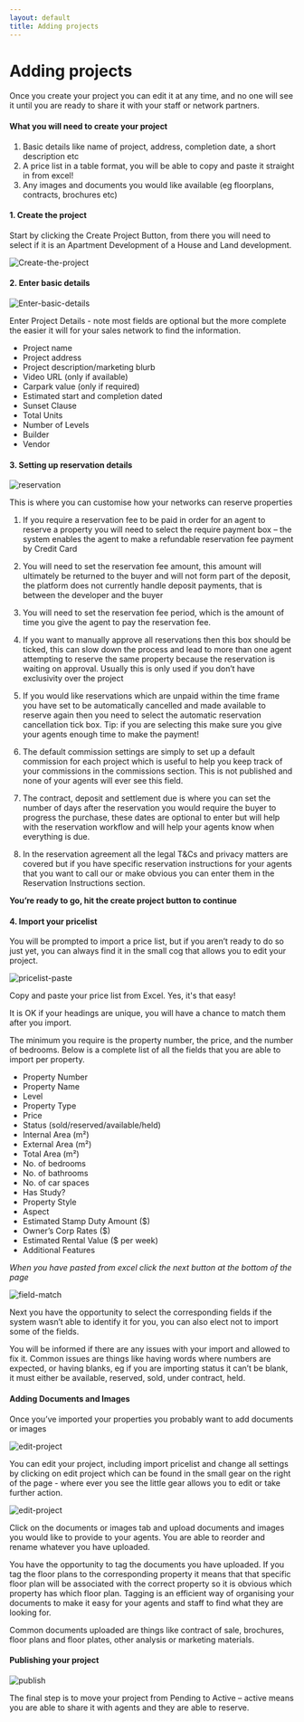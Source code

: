 ```yaml
---
layout: default
title: Adding projects
---
```



# Adding projects

Once you create your project you can edit it at any time, and no one will see it until you are ready to share it with your staff or network partners. 

#### What you will need to create your project

1.	Basic details like name of project, address, completion date, a short description etc
2.	A price list in a table format, you will be able to copy and paste it straight in from excel!
3.	Any images and documents you would like available (eg floorplans, contracts, brochures etc)

#### 1. Create the project

Start by clicking the Create Project Button, from there you will need to select if it is an Apartment Development of a House and Land development.

![Create-the-project](http://res.cloudinary.com/propconnect/image/upload/c_scale,w_629/v1443664800/HelpGuide/2015-09-23_15-39-19.png)

#### 2. Enter basic details

![Enter-basic-details](http://res.cloudinary.com/propconnect/image/upload/c_scale,w_659/v1443669012/HelpGuide/2015-09-23_15-48-32.png)

Enter Project Details - note most fields are optional but the more complete the easier it will for your sales network to find the information.

* Project name
* Project address
* Project description/marketing blurb 
* Video URL (only if available)
* Carpark value (only if required)
* Estimated start and completion dated
* Sunset Clause
* Total Units
* Number of Levels
* Builder
* Vendor

#### 3. Setting up reservation details

![reservation](http://res.cloudinary.com/propconnect/image/upload/c_scale,w_628/v1443673687/HelpGuide/2015-10-01_14-26-50.png)

This is where you can customise how your networks can reserve properties

1.	If you require a reservation fee to be paid in order for an agent to reserve a property you will need to select the require payment box – the system enables the agent to make a refundable reservation fee payment by Credit Card

2.	You will need to set the reservation fee amount, this amount will ultimately be returned to the buyer and will not form part of the deposit, the platform does not currently handle deposit payments, that is between the developer and the buyer


3.	You will need to set the reservation fee period, which is the amount of time you give the agent to pay the reservation fee.  

4.	If you want to manually approve all reservations then this box should be ticked, this can slow down the process and lead to more than one agent attempting to reserve the same property because the reservation is waiting on approval.  Usually this is only used if you don’t have exclusivity over the project


5.	If you would like reservations which are unpaid within the time frame you have set to be automatically cancelled and made available to reserve again then you need to select the automatic reservation cancellation tick box.  Tip: if you are selecting this make sure you give your agents enough time to make the payment!

6.	The default commission settings are simply to set up a default commission for each project which is useful to help you keep track of your commissions in the commissions section.  This is not published and none of your agents will ever see this field.

7.	The contract, deposit and settlement due is where you can set the number of days after the reservation you would require the buyer to progress the purchase, these dates are optional to enter but will help with the reservation workflow and will help your agents know when everything is due. 

8.	In the reservation agreement all the legal T&Cs and privacy matters are covered but if you have specific reservation instructions for your agents that you want to call our or make obvious you can enter them in the Reservation Instructions section. 

**You’re ready to go, hit the create project button to continue**

#### 4. Import your pricelist

You will be prompted to import a price list, but if you aren’t ready to do so just yet, you can always find it in the small cog that allows you to edit your project.

![pricelist-paste](http://res.cloudinary.com/propconnect/image/upload/c_scale,w_628/v1443680958/HelpGuide/2015-10-01_16-28-35.png)

Copy and paste your price list from Excel. Yes, it's that easy!

It is OK if your headings are unique, you will have a chance to match them after you import.

The minimum you require is the property number, the price, and the number of bedrooms.   Below is a complete list of all the fields that you are able to import per property.

* Property Number
* Property Name
* Level
* Property Type
* Price
* Status (sold/reserved/available/held)
* Internal Area (m²)
* External Area (m²)
* Total Area (m²)
* No. of bedrooms 
* No. of bathrooms 
* No. of car spaces
* Has Study?
* Property Style
* Aspect
* Estimated Stamp Duty Amount ($)
* Owner’s Corp Rates ($)
* Estimated Rental Value ($ per week)
* Additional Features

*When you have pasted from excel click the next button at the bottom of the page*

![field-match]( http://res.cloudinary.com/propconnect/image/upload/c_scale,w_628/v1443681795/HelpGuide/2015-10-01_16-38-01.png
)

Next you have the opportunity to select the corresponding fields if the system wasn’t able to identify it for you, you can also elect not to import some of the fields.

You will be informed if there are any issues with your import and allowed to fix it.  Common issues are things like having words where numbers are expected, or having blanks, eg if you are importing status it can’t be blank, it must either be available, reserved, sold, under contract, held.

#### Adding Documents and Images

Once you’ve imported your properties you probably want to add documents or images

![edit-project]( http://res.cloudinary.com/propconnect/image/upload/c_scale,w_628/v1444101413/HelpGuide/2015-10-06_14-16-00.png
)

You can edit your project, including import pricelist and change all settings by clicking on edit project which can be found in the small gear on the right of the page - where ever you see the little gear allows you to edit or take further action.

![edit-project]( http://res.cloudinary.com/propconnect/image/upload/c_scale,w_628/v1444101815/HelpGuide/2015-10-06_14-23-13.png)

Click on the documents or images tab and upload documents and images you would like to provide to your agents.  You are able to reorder and rename whatever you have uploaded.

You have the opportunity to tag the documents you have uploaded.  If you tag the floor plans to the corresponding property it means that that specific floor plan will be associated with the correct property so it is obvious which property has which floor plan.  Tagging is an efficient way of organising your documents to make it easy for your agents and staff to find what they are looking for.  

Common documents uploaded are things like contract of sale, brochures, floor plans and floor plates, other analysis or marketing materials. 

#### Publishing your project

![publish]( http://res.cloudinary.com/propconnect/image/upload/c_scale,w_628/v1444105053/HelpGuide/2015-10-06_15-17-24.png
)

The final step is to move your project from Pending to Active – active means you are able to share it with agents and they are able to reserve.

